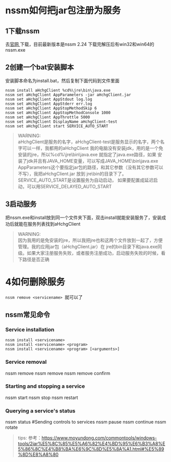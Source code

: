 # nssm如何把jar包注册为服务
## 

## 1下载nssm
去[官网 ](https://nssm.cc/download)下载，目前最新版本是nssm 2.24 下载完解压后有win32和win64的nssm.exe

## 2创建一个bat安装脚本
安装脚本命名为install.bat，然后复制下面代码到文件里面
```shell
nssm install aHchgClient %cd%\jre\bin\java.exe 
nssm set aHchgClient AppParameters -jar aHchgClient.jar 
nssm set aHchgClient AppStdout log.log 
nssm set aHchgClient AppStderr err.log 
nssm set aHchgClient AppStopMethodSkip 6 
nssm set aHchgClient AppStopMethodConsole 1000 
nssm set aHchgClient AppThrottle 5000 
nssm set aHchgClient DisplayName aHchgClient-test
nssm set aHchgClient start SERVICE_AUTO_START
```

> WARNING:  
aHchgClient是服务的名字，aHchgClient-test是服务显示的名字，两个名字可以一样，我都用的aHchgClient
我的电脑没有安装jdk，用的是一个免安装的jre，所以%cd%\jre\bin\java.exe 就指定了java.exe路径，如果 安装了jdk并且有JAVA_HOME变量，可以写成JAVA_HOME\bin\java.exe
AppParameters这个要指定jar包的路径，和其它参数（没有其它参数可以不写），我把aHchgClient.jar 放到 jre\bin的目录下了。
SERVICE_AUTO_START是设置服务为自动启动， 如果要配置成延迟启动，可以用SERVICE_DELAYED_AUTO_START

## 3启动服务
把nssm.exe和install放到同一个文件夹下面，双击install就能安装服务了，安装成功后就能在服务列表找到aHchgClient 

> WARNING:  
因为我用的是免安装的jre，所以我把jre也和这两个文件放到一起了，方便管理。我的应用jar包（aHchgClient.jar）在 jre的bin目录下和java.exe同级。如果大家注册服务失败，或者服务注册成功，启动服务失败的时候，看下路径是否正确

#  4如何删除服务
`nssm remove <servicename> `就可以了

## nssm常见命令
### Service installation
```shell
nssm install <servicename>
nssm install <servicename> <program>
nssm install <servicename> <program> [<arguments>]
```

### Service removal
nssm remove
nssm remove <servicename>
nssm remove <servicename> confirm

### Starting and stopping a service
nssm start <servicename>
nssm stop <servicename>
nssm restart <servicename>

### Querying a service's status
nssm status <servicename>
#Sending controls to services
nssm pause <servicename>
nssm continue <servicename>
nssm rotate <servicename>

> tips: 
参考：https://www.moyundong.com/commontools/windows-tools/2jar%E5%8C%85%E5%A6%82%E4%BD%95%E6%B3%A8%E5%86%8C%E4%B8%BA%E6%9C%8D%E5%8A%A1.html#%E5%89%8D%E8%A8%80


